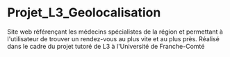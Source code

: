 # Projet_L3_Geolocalisation
Site web référençant les médecins spécialistes de la région et permettant à l'utilisateur de trouver un rendez-vous au plus vite et au plus près. Réalisé dans le cadre du projet tutoré de L3 à l'Université de Franche-Comté

